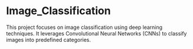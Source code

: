 # Image_Classification
This project focuses on image classification using deep learning techniques. It leverages Convolutional Neural Networks (CNNs) to classify images into predefined categories.
